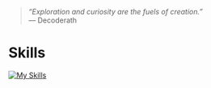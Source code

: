 <blockquote>
  <em>“Exploration and curiosity are the fuels of creation.”</em>  
  <br>— Decoderath
</blockquote>

# Skills

[![My Skills](https://skillicons.dev/icons?i=js,html,css,bootstrap,cpp,figma,github,mongodb,nextjs,py,react,stackoverflow,tailwind,ts,vscode,bash,linux,powershell,kali&perline=16)](https://skillicons.dev)
